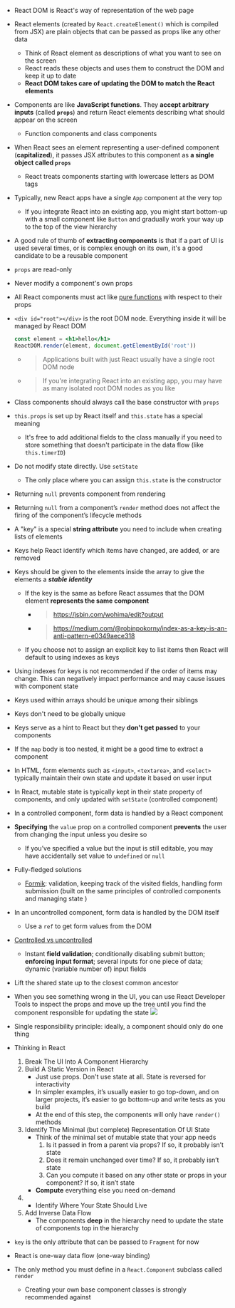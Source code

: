 - React DOM is React's way of representation of the web page

- React elements (created by `React.createElement()` which is compiled from JSX) are plain objects that can be passed as props like any other data
    - Think of React element as descriptions of what you want to see on the screen
    - React reads these objects and uses them to construct the DOM and keep it up to date
    - **React DOM takes care of updating the DOM to match the React elements**

- Components are like **JavaScript functions**. They **accept arbitrary inputs** (called **`props`**) and return React elements describing what should appear on the screen
    - Function components and class components
- When React sees an element representing a user-defined component (**capitalized**), it passes JSX attributes to this component as **a single object called `props`**
    - React treats components starting with lowercase letters as DOM tags
- Typically, new React apps have a single `App` component at the very top
    - If you integrate React into an existing app, you might start bottom-up with a small component like `Button` and gradually work your way up to the top of the view hierarchy
- A good rule of thumb of **extracting components** is that if a part of UI is used several times, or is complex enough on its own, it's a good candidate to be a reusable component

- `props` are read-only
- Never modify a component's own props
- All React components must act like [pure functions](https://en.wikipedia.org/wiki/Pure_function) with respect to their props

- `<div id="root"></div>` is the root DOM node. Everything inside it will be managed by React DOM

    ```jsx
    const element = <h1>hello</h1>
    ReactDOM.render(element, document.getElementById('root'))
    ```

    - > Applications built with just React usually have a single root DOM node
    - > If you're integrating React into an existing app, you may have as many isolated root DOM nodes as you like
- Class components should always call the base constructor with `props`
- `this.props` is set up by React itself and `this.state` has a special meaning
    - It's free to add additional fields to the class manually if you need to store something that doesn't participate in the data flow (like `this.timerID`)
- Do not modify state directly. Use `setState`
    - The only place where you can assign `this.state` is the constructor

- Returning `null` prevents component from rendering
- Returning `null` from a component’s `render` method does not affect the firing of the component’s lifecycle methods

- A "key" is a special **string attribute** you need to include when creating lists of elements
- Keys help React identify which items have changed, are added, or are removed
- Keys should be given to the elements inside the array to give the elements a ***stable identity***
    - If the key is the same as before React assumes that the DOM element **represents the same component**
        - > https://jsbin.com/wohima/edit?output
        - > https://medium.com/@robinpokorny/index-as-a-key-is-an-anti-pattern-e0349aece318
    - If you choose not to assign an explicit key to list items then React will default to using indexes as keys
- Using indexes for keys is not recommended if the order of items may change. This can negatively impact performance and may cause issues with component state
- Keys used within arrays should be unique among their siblings
- Keys don't need to be globally unique
- Keys serve as a hint to React but they **don't get passed** to your components
- If the `map` body is too nested, it might be a good time to extract a component

- In HTML, form elements such as `<input>`, `<textarea>`, and `<select>` typically maintain their own state and update it based on user input
- In React, mutable state is typically kept in their state property of components, and only updated with `setState` (controlled component)
- In a controlled component, form data is handled by a React component
- **Specifying** the `value` prop on a controlled component **prevents** the user from changing the input unless you desire so
    - If you’ve specified a value but the input is still editable, you may have accidentally set value to `undefined` or `null`
- Fully-fledged solutions
    - [Formik](https://jaredpalmer.com/formik/): validation, keeping track of the visited fields, handling form submission (built on the same principles of controlled components and managing state )
- In an uncontrolled component, form data is handled by the DOM itself
    - Use a `ref` to get form values from the DOM
- [Controlled vs uncontrolled](https://goshakkk.name/controlled-vs-uncontrolled-inputs-react/)
    - Instant **field validation**; conditionally disabling submit button; **enforcing input format**; several inputs for one piece of data; dynamic (variable number of) input fields

- Lift the shared state up to the closest common ancestor
- When you see something wrong in the UI, you can use React Developer Tools to inspect the props and move up the tree until you find the component responsible for updating the state
![](https://reactjs.org/react-devtools-state-ef94afc3447d75cdc245c77efb0d63be.gif)

- Single responsibility principle: ideally, a component should only do one thing
- Thinking in React
    1. Break The UI Into A Component Hierarchy
    2. Build A Static Version in React
        - Just use props. Don't use state at all. State is reversed for interactivity
        - In simpler examples, it’s usually easier to go top-down, and on larger projects, it’s easier to go bottom-up and write tests as you build
        - At the end of this step, the components will only have `render()` methods
    3. Identify The Minimal (but complete) Representation Of UI State
        - Think of the minimal set of mutable state that your app needs
            1. Is it passed in from a parent via props? If so, it probably isn’t state
            2. Does it remain unchanged over time? If so, it probably isn’t state
            3. Can you compute it based on any other state or props in your component? If so, it isn’t state
        - **Compute** everything else you need on-demand
    4. * Identify Where Your State Should Live
    5. Add Inverse Data Flow
        - The components **deep** in the hierarchy need to update the state of components top in the hierarchy

- `key` is the only attribute that can be passed to `Fragment` for now

- React is one-way data flow (one-way binding)
- The only method you must define in a `React.Component` subclass called `render`
    - Creating your own base component classes is strongly recommended against